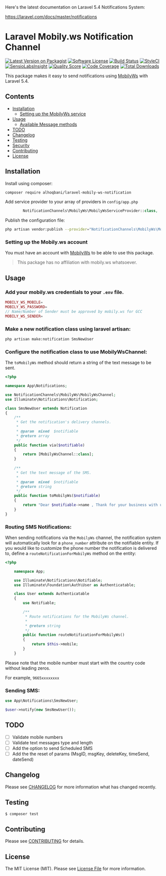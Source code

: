 Here's the latest documentation on Laravel 5.4 Notifications System: 

https://laravel.com/docs/master/notifications

# Laravel Mobily.ws Notification Channel

[![Latest Version on Packagist](https://img.shields.io/packagist/v/alhoqbani/laravel-mobily-ws-notification.svg?style=flat-square)](https://packagist.org/packages/alhoqbani/laravel-mobily-ws-notification)
[![Software License](https://img.shields.io/badge/license-MIT-brightgreen.svg?style=flat-square)](LICENSE.md)
[![Build Status](https://img.shields.io/travis/alhoqbani/laravel-mobily-ws-notification/master.svg?style=flat-square)](https://travis-ci.org/alhoqbani/laravel-mobily-ws-notification)
[![StyleCI](https://styleci.io/repos/100258454/shield)](https://styleci.io/repos/100258454)
[![SensioLabsInsight](https://img.shields.io/sensiolabs/i/:sensio_labs_id.svg?style=flat-square)](https://insight.sensiolabs.com/projects/:sensio_labs_id)
[![Quality Score](https://img.shields.io/scrutinizer/g/alhoqbani/laravel-mobily-ws-notification.svg?style=flat-square)](https://scrutinizer-ci.com/g/alhoqbani/laravel-mobily-ws-notification)
[![Code Coverage](https://img.shields.io/scrutinizer/coverage/g/alhoqbani/laravel-mobily-ws-notification/master.svg?style=flat-square)](https://scrutinizer-ci.com/g/alhoqbani/laravel-mobily-ws-notification/?branch=master)
[![Total Downloads](https://img.shields.io/packagist/dt/alhoqbani/laravel-mobily-ws-notification.svg?style=flat-square)](https://packagist.org/packages/alhoqbani/laravel-mobily-ws-notification)

This package makes it easy to send notifications using [MobilyWs](https://www.mobily.ws) with Laravel 5.4.


## Contents

- [Installation](#installation)
	- [Setting up the MobilyWs service](#setting-up-the-MobilyWs-service)
- [Usage](#usage)
	- [Available Message methods](#available-message-methods)
- [TODO](#todo)
- [Changelog](#changelog)
- [Testing](#testing)
- [Security](#security)
- [Contributing](#contributing)
- [License](#license)


## Installation
Install using composer:
```bash
composer require alhoqbani/laravel-mobily-ws-notification
```
Add service provider to your array of providers in `config/app.php`
```php
        NotificationChannels\MobilyWs\MobilyWsServiceProvider::class,
```
Publish the configuration file:
```bash
php artisan vendor:publish --provider="NotificationChannels\MobilyWs\MobilyWsServiceProvider"
```
### Setting up the Mobily.ws account

You must have an account with [MobilyWs](https://www.mobily.ws)  to be able to use this package.

> This package has no affiliation with mobily.ws whatsoever. 

## Usage
### Add your mobily.ws credentials to your `.env` file.
```php
MOBILY_WS_MOBILE=
MOBILY_WS_PASSWORD=
// Name/Number of Sender must be approved by mobily.ws for GCC
MOBILY_WS_SENDER=
```

### Make a new notification class using laravel artisan:
```bash
php artisan make:notification SmsNewUser
``` 
### Configure the notification class to use MobilyWsChannel:

The `toMobilyWs` method should return a string of the text message to be sent.
```php
<?php

namespace App\Notifications;

use NotificationChannels\MobilyWs\MobilyWsChannel;
use Illuminate\Notifications\Notification;

class SmsNewUser extends Notification
{
    /**
     * Get the notification's delivery channels.
     *
     * @param  mixed  $notifiable
     * @return array
     */
    public function via($notifiable)
    {
        return [MobilyWsChannel::class];
    }
    
    /**
     * Get the text message of the SMS.
     *
     * @param  mixed  $notifiable
     * @return string 
     */
    public function toMobilyWs($notifiable)
    {
        return "Dear $notifiable->name , Thank for your business with us";
    }
}
```

### Routing SMS Notifications:

When sending notifications via the `MobilyWs` channel, the notification system will automatically look for a `phone_number` attribute on the notifiable entity.
If you would like to customize the phone number the notification is delivered to, define a `routeNotificationForMobilyWs` method on the entity:

```php
<?php

    namespace App;

    use Illuminate\Notifications\Notifiable;
    use Illuminate\Foundation\Auth\User as Authenticatable;

    class User extends Authenticatable
    {
        use Notifiable;

        /**
         * Route notifications for the MobilyWs channel.
         *
         * @return string
         */
        public function routeNotificationForMobilyWs()
        {
            return $this->mobile;
        }
    }
```

Please note that the mobile number must start with the country code without leading zeros.

For example, `9665xxxxxxxx`

### Sending SMS:
```php
use App\Notifications\SmsNewUser;

$user->notify(new SmsNewUser());
```

## TODO
- [ ] Validate mobile numbers
- [ ] Validate text messages type and length
- [ ] Add the option to send Scheduled SMS
- [ ] Add the the reset of params (MsgID, msgKey, deleteKey, timeSend, dateSend)

## Changelog

Please see [CHANGELOG](CHANGELOG.md) for more information what has changed recently.

## Testing

``` bash
$ composer test
```

## Contributing

Please see [CONTRIBUTING](CONTRIBUTING.md) for details.

## License

The MIT License (MIT). Please see [License File](LICENSE.md) for more information.
